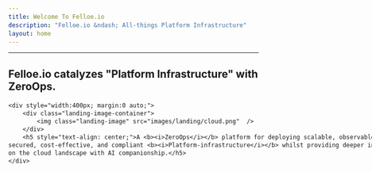 ```yaml
---
title: Welcome To Felloe.io
description: "Felloe.io &ndash; All-things Platform Infrastructure"
layout: home
---
```


<hr />
<div class="landing">

<div class="row">
  <div class="col title">
    <h2>Felloe.io catalyzes "Platform Infrastructure" with ZeroOps.</h2>
  </div>
</div>

<div style="width:800px; margin:0 auto;">

    <div style="width:400px; margin:0 auto;">
        <div class="landing-image-container">
            <img class="landing-image" src="images/landing/cloud.png"  />
        </div>
        <h5 style="text-align: center;">A <b><i>ZeroOps</i></b> platform for deploying scalable, observable, secured, cost-effective, and compliant <b><i>Platform-infrastructure</i></b> whilst providing deeper insights on the cloud landscape with AI companionship.</h5>
    </div>


</div>
</div>
